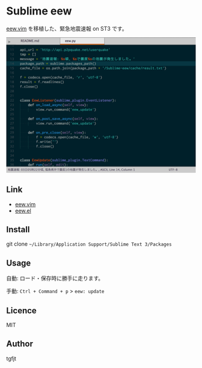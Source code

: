 # Sublime eew

[eew.vim](https://github.com/haya14busa/eew.vim) を移植した、緊急地震速報 on ST3 です。

![image](https://raw.githubusercontent.com/tgfjt/Sublime-eew/master/screenshot.png)

## Link

- [eew.vim](https://github.com/haya14busa/eew.vim)
- [eew.el](https://github.com/syohex/emacs-eew)


## Install

git clone `~/Library/Application Support/Sublime Text 3/Packages`

## Usage

自動:
ロード・保存時に勝手に走ります。

手動:
`Ctrl + Command + p` > `eew: update`


## Licence
MIT

## Author
tgfjt
